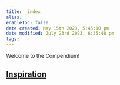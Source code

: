 ```yaml
---
title: _index
alias: 
enableToc: false
date created: May 15th 2023, 5:45:10 pm
date modified: July 23rd 2023, 6:35:48 pm
tags: 
---
```

Welcome to the Compendium!

## [Inspiration](Worldbuilding/Inspiration.md)
